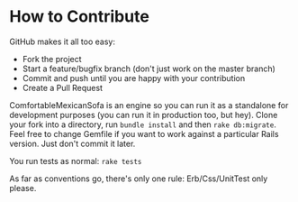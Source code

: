 # How to Contribute

GitHub makes it all too easy:

* Fork the project
* Start a feature/bugfix branch (don't just work on the master branch)
* Commit and push until you are happy with your contribution
* Create a Pull Request

ComfortableMexicanSofa is an engine so you can run it as a standalone for development purposes (you can run it in production too, but hey). Clone your fork into a directory, run `bundle install` and then `rake db:migrate`. Feel free to change Gemfile if you want to work against a particular Rails version. Just don't commit it later.

You run tests as normal: `rake tests`

As far as conventions go, there's only one rule: Erb/Css/UnitTest only please.